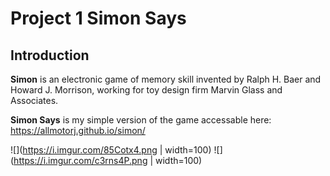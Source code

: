 

# Project 1 Simon Says

## Introduction

**Simon** is an electronic game of memory skill invented by Ralph H. Baer and Howard J. Morrison, working for toy design firm Marvin Glass and Associates.

**Simon Says** is my simple version of the game accessable here: https://allmotorj.github.io/simon/


![](https://i.imgur.com/85Cotx4.png | width=100) <span> ![](https://i.imgur.com/c3rns4P.png | width=100)</span>

